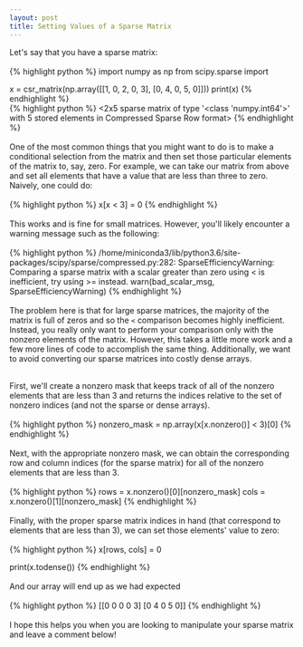 ```yaml
---
layout: post
title: Setting Values of a Sparse Matrix
---
```


<!--
<img class="img-left" align="left" src="{{ site.url }}/images/">
-->

Let's say that you have a sparse matrix:
<br><br>
{% highlight python %}
import numpy as np
from scipy.sparse import

x = csr_matrix(np.array([[1, 0, 2, 0, 3], 
                         [0, 4, 0, 5, 0]]))
print(x)
{% endhighlight %}
<br>
{% highlight python %}
<2x5 sparse matrix of type '<class 'numpy.int64'>'
    with 5 stored elements in Compressed Sparse Row format>
{% endhighlight %}
<br><br>
One of the most common things that you might want to do is to make a conditional selection from the matrix and then set those particular elements of the matrix to, say, zero. For example, we can take our matrix from above and set all elements that have a value that are less than three to zero. Naively, one could do:
<br><br>
{% highlight python %}
x[x < 3] = 0
{% endhighlight %}
<br><br>
This works and is fine for small matrices. However, you'll likely encounter a warning message such as the following:
<br><br>
{% highlight python %}
/home/miniconda3/lib/python3.6/site-packages/scipy/sparse/compressed.py:282: SparseEfficiencyWarning: Comparing a sparse matrix with a scalar greater than zero using < is inefficient, try using >= instead.
  warn(bad_scalar_msg, SparseEfficiencyWarning)
{% endhighlight %}
<br><br>
The problem here is that for large sparse matrices, the majority of the matrix is full of zeros and so the `<` comparison becomes highly inefficient. Instead, you really only want to perform your comparison only with the nonzero elements of the matrix. However, this takes a little more work and a few more lines of code to accomplish the same thing. Additionally, we want to avoid converting our sparse matrices into costly dense arrays.
<!--more-->
<br>
First, we'll create a nonzero mask that keeps track of all of the nonzero elements that are less than 3 and returns the indices relative to the set of nonzero indices (and not the sparse or dense arrays).
<br><br>
{% highlight python %}
nonzero_mask = np.array(x[x.nonzero()] < 3)[0]
{% endhighlight %}
<br><br>
Next, with the appropriate nonzero mask, we can obtain the corresponding row and column indices (for the sparse matrix) for all of the nonzero elements that are less than 3. 
<br><br>
{% highlight python %}
rows = x.nonzero()[0][nonzero_mask]
cols = x.nonzero()[1][nonzero_mask]
{% endhighlight %}
<br><br>
Finally, with the proper sparse matrix indices in hand (that correspond to elements that are less than 3), we can set those elements' value to zero:
<br><br>
{% highlight python %}
x[rows, cols] = 0

print(x.todense())
{% endhighlight %}
<br><br>
And our array will end up as we had expected
<br><br>
{% highlight python %}
[[0 0 0 0 3]
 [0 4 0 5 0]]
{% endhighlight %}
<br><br>
I hope this helps you when you are looking to manipulate your sparse matrix and leave a comment below!
